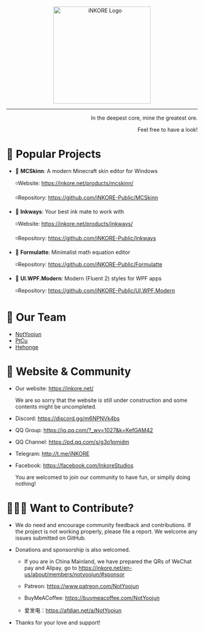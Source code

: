 <br>

<p align="center">
  <a href="inkore.net" rel="noopener noreferrer">
    <img width="256" src="https://github.com/iNKORE-Public/.github/blob/main/assets/iNKORE_Title_512px.png" alt="iNKORE Logo">
  </a>
</p>

---

<p align="right">In the deepest core, mine the greatest ore.</p>
<p align="right">Feel free to have a look!</p>

# 🔭 Popular Projects

-   🚩 **MCSkinn**: A modern Minecraft skin editor for Windows

    ◽Website: https://inkore.net/products/mcskinn/

    ◽Repository: https://github.com/iNKORE-Public/MCSkinn

-   🚩 **Inkways**: Your best ink mate to work with

    ◽Website: https://inkore.net/products/inkways/

    ◽Repository: https://github.com/iNKORE-Public/Inkways

-   🚩 **Formulatte**: Minimalist math equation editor

    ◽Repository: https://github.com/iNKORE-Public/Formulatte

-   🚩 **UI.WPF.Modern**: Modern (Fluent 2) styles for WPF apps

    ◽Repository: https://github.com/iNKORE-Public/UI.WPF.Modern

# 💎 Our Team

-   [NotYoojun](https://www.github.com/NotYoojun)
-   [PtCu](https://www.github.com/Hongshiits)
-   [Hehonge](https://www.github.com/Hehonge-onli)

# 🎏 Website & Community

-   Our website: <https://inkore.net/>

    We are so sorry that the website is still under construction and some contents might be uncompleted.

-   Discord: https://discord.gg/m6NPNVk4bs
-   QQ Group: https://jq.qq.com/?_wv=1027&k=KefGAM42
-   QQ Channel: https://pd.qq.com/s/g3o1pmidm
-   Telegram: http://t.me/iNKORE
-   Facebook: https://facebook.com/InkoreStudios

    You are welcomed to join our community to have fun, or simplly doing nothing!

# 👨🏻‍🎨 Want to Contribute?

-   We do need and encourage community feedback and contributions. If the project is not working properly, please file a report. We welcome any issues submitted on GitHub.

-   Donations and sponsorship is also welcomed.

    -   If you are in China Mainland, we have prepared the QRs of WeChat pay and Alipay, go to https://inkore.net/en-us/about/members/notyoojun/#sponsor

    -   Patreon: https://www.patreon.com/NotYoojun

    -   BuyMeACoffee: https://buymeacoffee.com/NotYoojun

    -   爱发电：https://afdian.net/a/NotYoojun

-   Thanks for your love and support!
